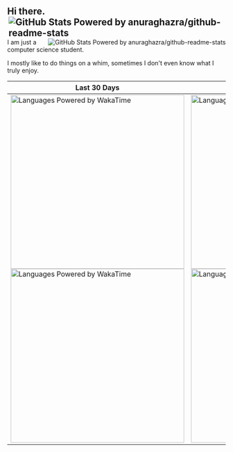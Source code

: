 ## Hi there. <a href="https://github.com/noonomyen#gh-light-mode-only"><img align="right" src="https://github-readme-stats.vercel.app/api?username=noonomyen&show_icons=true&hide_rank=true&theme=default&show=reviews,discussions_started,discussions_answered,prs_merged,prs_merged_percentage" alt="GitHub Stats Powered by anuraghazra/github-readme-stats"></img></a>
<a href="https://github.com/noonomyen#gh-dark-mode-only"><img align="right" src="https://github-readme-stats.vercel.app/api?username=noonomyen&show_icons=true&hide_rank=true&theme=transparent&show=reviews,discussions_started,discussions_answered,prs_merged,prs_merged_percentage" alt="GitHub Stats Powered by anuraghazra/github-readme-stats"></img></a>

I am just a computer science student.

I mostly like to do things on a whim, sometimes I don't even know what I truly enjoy.

| Last 30 Days | All Time <img align="right" src="https://wakatime.com/badge/user/82ab116a-6e70-4946-a7b3-1d2fd05e8018.svg" /> |
| --- | --- |
| <a href="https://github.com/noonomyen#gh-light-mode-only"><img src="https://wakatime.com/share/@noonomyen/016f01b3-978c-43bc-b19b-07a66772eaaa.svg" alt="Languages Powered by WakaTime" height="400px"></img></a><a href="https://github.com/noonomyen#gh-dark-mode-only"><img src="https://wakatime.com/share/@noonomyen/0f998042-454c-4b3c-b04d-3a61c444259f.svg" alt="Languages Powered by WakaTime" height="400px"></img></a> | <a href="https://github.com/noonomyen#gh-light-mode-only"><img src="https://wakatime.com/share/@noonomyen/70f41cb5-0e2f-4d7b-a3a7-5ed7eaec3c9b.svg" alt="Languages (Bar) Powered by WakaTime" height="400px"></img></a><a href="https://github.com/noonomyen#gh-dark-mode-only"><img src="https://wakatime.com/share/@noonomyen/91587e3c-5863-4201-8753-b48b0e448797.svg" alt="Languages (Bar) Powered by WakaTime" height="400px"></img></a> |
